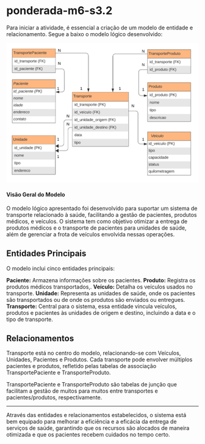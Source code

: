 # ponderada-m6-s3.2

Para iniciar a atividade, é essencial a criação de um modelo de entidade e relacionamento. Segue a baixo o modelo lógico desenvolvido:

![Modelo Lógico](modelo-logico.png)
 
#### Visão Geral do Modelo

O modelo lógico apresentado foi desenvolvido para suportar um sistema de transporte relacionado à saúde, facilitando a gestão de pacientes, produtos médicos, e veículos. O sistema tem como objetivo otimizar a entrega de produtos médicos e o transporte de pacientes para unidades de saúde, além de gerenciar a frota de veículos envolvida nessas operações.

## Entidades Principais
O modelo inclui cinco entidades principais:

**Paciente:** Armazena informações sobre os pacientes.
**Produto:** Registra os produtos médicos transportados,.
**Veículo:** Detalha os veículos usados no transporte.
**Unidade:** Representa as unidades de saúde, onde os pacientes são transportados ou de onde os produtos são enviados ou entregues.
**Transporte:** Central para o sistema, essa entidade vincula veículos, produtos e pacientes às unidades de origem e destino, incluindo a data e o tipo de transporte.

## Relacionamentos

Transporte está no centro do modelo, relacionando-se com Veículos, Unidades, Pacientes e Produtos. Cada transporte pode envolver múltiplos pacientes e produtos, refletido pelas tabelas de associação TransportePaciente e TransporteProduto.

TransportePaciente e TransporteProduto são tabelas de junção que facilitam a gestão de muitos para muitos entre transportes e pacientes/produtos, respectivamente.

---

Através das entidades e relacionamentos estabelecidos, o sistema está bem equipado para melhorar a eficiência e a eficácia da entrega de serviços de saúde, garantindo que os recursos são alocados de maneira otimizada e que os pacientes recebem cuidados no tempo certo.